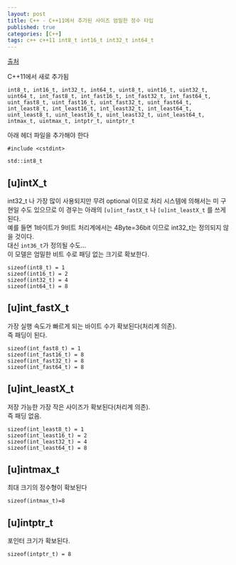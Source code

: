 ```yaml
---
layout: post
title: C++ - C++11에서 추가된 사이즈 엄밀한 정수 타입
published: true
categories: [C++]
tags: c++ c++11 int8_t int16_t int32_t int64_t
---
```

[출처](http://qiita.com/YukiMiyatake/items/361259344def99a439d5  )  
  
C++11에서 새로 추가됨  
```
int8_t, int16_t, int32_t, int64_t, uint8_t, uint16_t, uint32_t, uint64_t, int_fast8_t, int_fast16_t, int_fast32_t, int_fast64_t, uint_fast8_t, uint_fast16_t, uint_fast32_t, uint_fast64_t, int_least8_t, int_least16_t, int_least32_t, int_least64_t, uint_least8_t, uint_least16_t, uint_least32_t, uint_least64_t, intmax_t, uintmax_t, intptr_t, uintptr_t
```
  
아래 헤더 파일을 추가해야 한다  
```
#include <cstdint>

std::int8_t
```  
    
	
## [u]intX_t
int32_t 나 가장 많이 사용되지만 무려 optional 이므로 처리 시스템에 의해서는 미  구현일 수도 있으므로 이 경우는 아래의
`[u]int_fastX_t` 나 `[u]int_leastX_t` 를 쓰게 된다.  
예를 들면 1바이트가 9비트 처리계에서는 4Byte=36bit 이므로 int32_t는 정의되지 않을 것이다.  
대신 `int36_t`가 정의될 수도...  
이 모델은 엄밀한 비트 수로 패딩 없는 크기로 확보한다.  
```
sizeof(int8_t) = 1
sizeof(int16_t) = 2
sizeof(int32_t) = 4
sizeof(int64_t) = 8
```
  
  
## [u]int_fastX_t
가장 실행 속도가 빠르게 되는 바이트 수가 확보된다(처리계 의존).  
즉 패딩이 된다.  
```
sizeof(int_fast8_t) = 1
sizeof(int_fast16_t) = 8
sizeof(int_fast32_t) = 8
sizeof(int_fast64_t) = 8
```
  
  
## [u]int_leastX_t
저장 가능한 가장 작은 사이즈가 확보된다(처리계 의존).  
즉 패딩 없음.  
```
sizeof(int_least8_t) = 1
sizeof(int_least16_t) = 2
sizeof(int_least32_t) = 4
sizeof(int_least64_t) = 8
```  
  
  
## [u]intmax_t
최대 크기의 정수형이 확보된다  
```
sizeof(intmax_t)=8
```
  
  
## [u]intptr_t
포인터 크기가 확보된다.  
```
sizeof(intptr_t) = 8
```
  